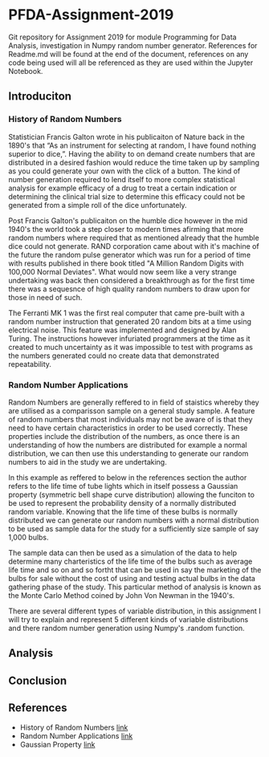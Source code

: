 # PFDA-Assignment-2019
Git repository for Assignment 2019 for module Programming for Data Analysis, investigation in Numpy random number generator. References for Readme.md will be found at the end of the document, references on any code being used will all be referenced as they are used within the Jupyter Notebook.

## Introduciton
### History of Random Numbers
Statistician Francis Galton wrote in his publicaiton of Nature back in the 1890's that “As an instrument for selecting at random, I have found nothing superior to dice,”. Having the ability to on demand create numbers that are distributed in a desired fashion would reduce the time taken up by sampling as you could generate your own with the click of a button. The kind of number generation required to lend itself to more complex statistical analysis for example efficacy of a drug to treat a certain indication or determining the clinical trial size to determine this efficacy could not be generated from a simple roll of the dice unfortunately.


Post Francis Galton's publicaiton on the humble dice however in the mid 1940's the world took a step closer to modern times afirming that more random numbers where required that as mentioned already that the humble dice could not generate. RAND corporation came about with it's machine of the future the random pulse generator which was run for a period of time with results published in there book titled "A Million Random Digits with 100,000 Normal Deviates". What would now seem like a very strange undertaking was back then considered a breakthrough as for the first time there was a sequesnce of high quality random numbers to draw upon for those in need of such.


The Ferranti MK 1 was the first real computer that came pre-built with a random number instruction that generated 20 random bits at a time using electrical noise. This feature was implemented and designed by Alan Turing. The instructions however infuriated programmers at the time as it created to much uncertainty as it was impossible to test with programs as the numbers generated could no create data that demonstrated repeatability.


### Random Number Applications
Random Numbers are generally reffered to in field of staistics whereby they are utilised as a comparisson sample on a general study sample. A feature of random numbers that most individuals may not be aware of is that they need to have certain characteristics in order to be used correctly. These properties include the distribution of the numbers, as once there is an understanding of how the numbers are distributed for example a normal distribution, we can then use this understanding to generate our random numbers to aid in the study we are undertaking.



In this example as reffered to below in the references section the author refers to the life time of tube lights which in itself possess a Gaussian property (symmetric bell shape curve distribution) allowing the funciton to be used to represent the probability density of a normally distributed random variable. Knowing that the life time of these bulbs is normally distributed we can generate our random numbers with a normal distribution to be used as sample data for the study for a sufficiently size sample of say 1,000 bulbs.


The sample data can then be used as a simulation of the data to help determine many charteristics of the life time of the bulbs such as average life time and so on and so fortht that can be used in say the marketing of the bulbs for sale without the cost of using and testing actual bulbs in the data gathering phase of the study. This particular method of analysis is known as the Monte Carlo Method coined by John Von Newman in the 1940's.


There are several different types of variable distribution, in this assignment I will try to explain and represent 5 different kinds of variable distributions and there random number generation using Numpy's .random function.







## Analysis


## Conclusion


## References
- History of Random Numbers [link](https://www.freecodecamp.org/news/a-brief-history-of-random-numbers-9498737f5b6c/)
- Random Number Applications [link](https://analyticstraining.com/random-numbers-applications/)
- Gaussian Property [link](http://users.isr.ist.utl.pt/~mir/pub/probability.pdf)

